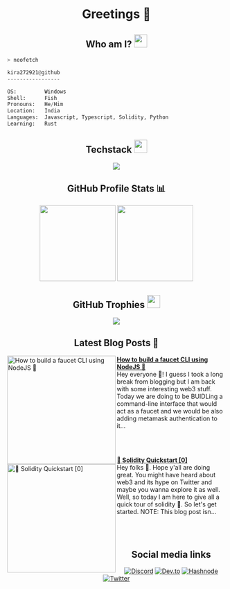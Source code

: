 <h1 align="center"> Greetings 👋</h1>

<h2 align="center"> Who am I? <img src="https://cdn.discordapp.com/emojis/886788754403119114.png?size=100" width="30px"></h2>

```bash
> neofetch
```

```python
kira272921@github
-----------------

OS:         Windows
Shell:      Fish 
Pronouns:   He/Him
Location:   India
Languages:  Javascript, Typescript, Solidity, Python
Learning:   Rust
```

<div align="center">
    <h2>Techstack <img src="https://cdn.discordapp.com/emojis/886120813969956875.png?size=100" width="30px"></h2>
    <img src="https://skillicons.dev/icons?i=html,css,js,ts,py,tailwind,react,nextjs,svelte,nodejs,mongodb,firebase,solidity">
</div>

<div align="center">
    <h2>GitHub Profile Stats 📊</h2>
    <img src="https://github-readme-stats.vercel.app/api?username=mukesh272921&show_icons=true&title_color=fff&icon_color=79ff97&text_color=9f9f9f&bg_color=151515&count_private=true&hide_border=true" height="175px">
    <img src="https://github-readme-streak-stats.herokuapp.com/?user=mukesh272921&show_icons=true&hide_border=true&theme=dark" height="175px">
    <h2>GitHub Trophies <img src="https://cdn.discordapp.com/emojis/866705355684577290.png?v=1" width="30px"></h2>
    <img src="https://github-profile-trophy.vercel.app/?username=mukesh272921&theme=onedark&no-frame=true&no-bg=true&theme=discord">
</div>

<h2 align="center">Latest Blog Posts 📰</h2>

<!-- HASHNODE_BLOG:START -->
<p align="left">
<a href="https://kirablog.hashnode.dev//how-to-build-a-faucet-cli-using-nodejs" title="How to build a faucet CLI using NodeJS 🚀"><img src="https://cdn.hashnode.com/res/hashnode/image/upload/v1650688332221/7w6avoaWb.png" alt="How to build a faucet CLI using NodeJS 🚀" width="250px" align="left" /></a>
<a href="https://kirablog.hashnode.dev//how-to-build-a-faucet-cli-using-nodejs" title="How to build a faucet CLI using NodeJS 🚀"><strong>How to build a faucet CLI using NodeJS 🚀</strong></a>
<br/> Hey everyone 👋! I guess I took a long break from blogging but I am back with some interesting web3 stuff. Today we are doing to be BUIDLing a command-line interface that would act as a faucet and we would be also adding metamask authentication to it... </p> <br/> <br/>
<p align="left">
<a href="https://kirablog.hashnode.dev//solidity-quickstart-0" title="🚀 Solidity Quickstart [0]"><img src="https://cdn.hashnode.com/res/hashnode/image/upload/v1645604581420/hi0ZwGqSU.png" alt="🚀 Solidity Quickstart [0]" width="250px" align="left" /></a>
<a href="https://kirablog.hashnode.dev//solidity-quickstart-0" title="🚀 Solidity Quickstart [0]"><strong>🚀 Solidity Quickstart [0]</strong></a>
<br/> Hey folks 👀. Hope y'all are doing great. You might have heard about web3 and its hype on Twitter and maybe you wanna explore it as well. Well, so today I am here to give all a quick tour of solidity 🚀. So let's get started.
NOTE: This blog post isn... </p> <br/> <br/>
<!-- HASHNODE_BLOG:END -->

<div align=center>
<h2>Social media links</h2>
  
[![Discord](https://img.shields.io/badge/-DISCORD-informational?style=for-the-badge&logo=discord&logoColor=23272a&color=7289da)](https://discord.gg/4EDmwmzXzN)
[![Dev.to](https://img.shields.io/badge/dev.to-0A0A0A?style=for-the-badge&logo=dev.to&logoColor=white)](https://dev.to/kira272921)
[![Hashnode](https://img.shields.io/badge/Hashnode-2962FF?style=for-the-badge&logo=hashnode&logoColor=white)](https://kirablog.hashnode.dev/)
[![Twitter](https://img.shields.io/badge/Twitter-%231DA1F2.svg?style=for-the-badge&logo=Twitter&logoColor=white)](https://twitter.com/Kira_272921)
</div>
